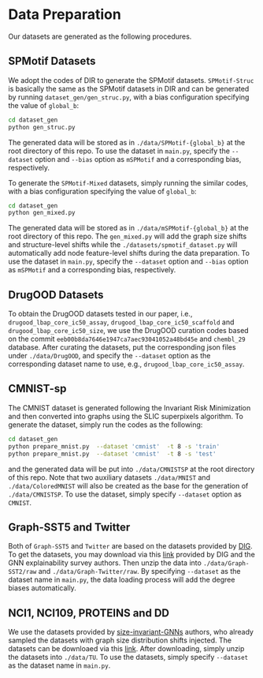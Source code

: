 
# Data Preparation

Our datasets are generated as the following procedures.

## SPMotif Datasets

We adopt the codes of DIR to generate the SPMotif datasets.
`SPMotif-Struc` is basically the same as the SPMotif datasets in DIR and
can be generated by running `dataset_gen/gen_struc.py`,
with a bias configuration specifying the value of `global_b`:

```bash
cd dataset_gen
python gen_struc.py
```

The generated data will be stored as in `./data/SPMotif-{global_b}` at the root directory of this repo.
To use the dataset in `main.py`, specify the `--dataset` option and `--bias` option as `mSPMotif` and a corresponding bias, respectively.

To generate the `SPMotif-Mixed` datasets, simply running the similar codes,
with a bias configuration specifying the value of `global_b`:

```bash
cd dataset_gen
python gen_mixed.py
```

The generated data will be stored as in `./data/mSPMotif-{global_b}` at the root directory of this repo.
The `gen_mixed.py` will add the graph size shifts and structure-level shifts while the `./datasets/spmotif_dataset.py`
will automatically add node feature-level shifts during the data preparation.
To use the dataset in `main.py`, specify the `--dataset` option and `--bias` option as `mSPMotif` and a corresponding bias, respectively.

## DrugOOD Datasets

To obtain the DrugOOD datasets tested in our paper, i.e., `drugood_lbap_core_ic50_assay`, `drugood_lbap_core_ic50_scaffold`
and `drugood_lbap_core_ic50_size`,
we use the DrugOOD curation codes based on the commit `eeb00b8da7646e1947ca7aec93041052a48bd45e` and `chembl_29` database.
After curating the datasets, put the corresponding json files under `./data/DrugOOD`,
and specify the `--dataset` option as the corresponding dataset name to use, e.g., `drugood_lbap_core_ic50_assay`.

## CMNIST-sp

The CMNIST dataset is generated following the Invariant Risk Minimization
and then converted into graphs using the SLIC superpixels algorithm.
To generate the dataset, simply run the codes as the following:

```bash
cd dataset_gen
python prepare_mnist.py  --dataset 'cmnist'  -t 8 -s 'train'
python prepare_mnist.py  --dataset 'cmnist'  -t 8 -s 'test'
```

and the generated data will be put into `./data/CMNISTSP` at the root directory of this repo.
Note that two auxiliary datasets `./data/MNIST` and `./data/ColoredMNIST` will also be created as the base for the generation of `./data/CMNISTSP`.
To use the dataset, simply specify `--dataset` option as `CMNIST`.

## Graph-SST5 and Twitter

Both of `Graph-SST5` and `Twitter` are based on the datasets provided by [DIG](https://github.com/divelab/DIG).
To get the datasets, you may download via this [link](https://drive.google.com/drive/folders/1dt0aGMBvCEUYzaG00TYu1D03GPO7305z)
provided by DIG and the GNN explainability survey authors.
Then unzip the data into `./data/Graph-SST2/raw` and `./data/Graph-Twitter/raw`.
By specifying `--dataset` as the dataset name in `main.py`, the data loading process will
add the degree biases automatically.

## NCI1, NCI109, PROTEINS and DD

We use the datasets provided by [size-invariant-GNNs](https://github.com/PurdueMINDS/size-invariant-GNNs) authors,
who already sampled the datasets with graph size distribution shifts injected.
The datasets can be downloaed via this [link](https://www.dropbox.com/s/38eg3twe4dd1hbt/data.zip).
After downloading, simply unzip the datasets into `./data/TU`.
To use the datasets, simply specify `--dataset` as the dataset name in `main.py`.
